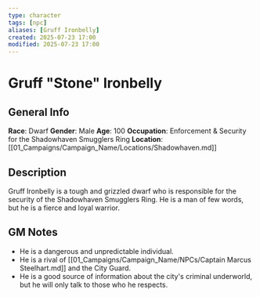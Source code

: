 ```yaml
---
type: character
tags: [npc]
aliases: [Gruff Ironbelly]
created: 2025-07-23 17:00
modified: 2025-07-23 17:00
---
```

# Gruff "Stone" Ironbelly

## General Info
**Race**: Dwarf
**Gender**: Male
**Age**: 100
**Occupation**: Enforcement & Security for the Shadowhaven Smugglers Ring
**Location**: [[01_Campaigns/Campaign_Name/Locations/Shadowhaven.md]]

## Description
Gruff Ironbelly is a tough and grizzled dwarf who is responsible for the security of the Shadowhaven Smugglers Ring. He is a man of few words, but he is a fierce and loyal warrior.

## GM Notes
- He is a dangerous and unpredictable individual.
- He is a rival of [[01_Campaigns/Campaign_Name/NPCs/Captain Marcus Steelhart.md]] and the City Guard.
- He is a good source of information about the city's criminal underworld, but he will only talk to those who he respects.
